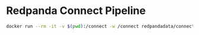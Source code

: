 # Redpanda Connect Pipeline

```bash
docker run --rm -it -v $(pwd):/connect -w /connect redpandadata/connect:4.41 run -r "resources/*.yaml"
```
